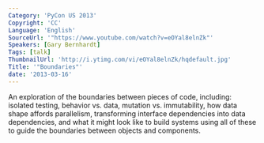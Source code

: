 ```yaml
---
Category: 'PyCon US 2013'
Copyright: 'CC'
Language: 'English'
SourceUrl: '"https://www.youtube.com/watch?v=eOYal8elnZk"'
Speakers: [Gary Bernhardt]
Tags: [talk]
ThumbnailUrl: 'http://i.ytimg.com/vi/eOYal8elnZk/hqdefault.jpg'
Title: '"Boundaries"'
date: '2013-03-16'
---
```

An exploration of the boundaries between pieces of code, including: isolated testing, behavior vs. data, mutation vs. immutability, how data shape affords parallelism, transforming interface dependencies into data dependencies, and what it might look like to build systems using all of these to guide the boundaries between objects and components.